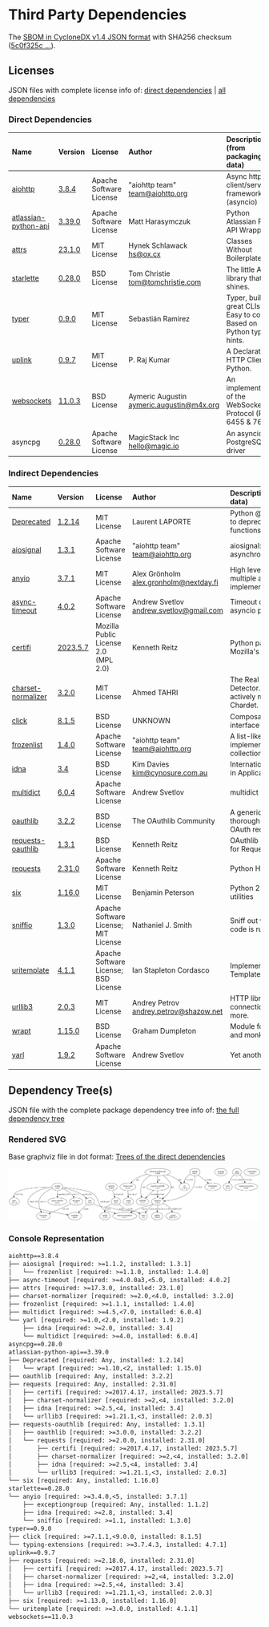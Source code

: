 # Third Party Dependencies

<!--[[[fill sbom_sha256()]]]-->
The [SBOM in CycloneDX v1.4 JSON format](https://git.sr.ht/~sthagen/aikasilta/blob/default/sbom/cdx.json) with SHA256 checksum ([5c0f325c ...](https://git.sr.ht/~sthagen/aikasilta/blob/default/sbom/cdx.json.sha256 "sha256:5c0f325c7cae2b49067a7836cb98aa2e5492e9e2e8c877b2d6dd0c4c99f31f98")).
<!--[[[end]]] (checksum: 59c8e8c2dc6b6f7a4eb4e33440f2c8e1)-->
## Licenses 

JSON files with complete license info of: [direct dependencies](direct-dependency-licenses.json) | [all dependencies](all-dependency-licenses.json)

### Direct Dependencies

<!--[[[fill direct_dependencies_table()]]]-->
| Name                                                                          | Version                                                         | License                 | Author                                      | Description (from packaging data)                                  |
|:------------------------------------------------------------------------------|:----------------------------------------------------------------|:------------------------|:--------------------------------------------|:-------------------------------------------------------------------|
| [aiohttp](https://github.com/aio-libs/aiohttp)                                | [3.8.4](https://pypi.org/project/aiohttp/3.8.4/)                | Apache Software License | "aiohttp team" <team@aiohttp.org>           | Async http client/server framework (asyncio)                       |
| [atlassian-python-api](https://github.com/atlassian-api/atlassian-python-api) | [3.39.0](https://pypi.org/project/atlassian-python-api/3.39.0/) | Apache Software License | Matt Harasymczuk                            | Python Atlassian REST API Wrapper                                  |
| [attrs](https://www.attrs.org/en/stable/changelog.html)                       | [23.1.0](https://pypi.org/project/attrs/23.1.0/)                | MIT License             | Hynek Schlawack <hs@ox.cx>                  | Classes Without Boilerplate                                        |
| [starlette](https://github.com/encode/starlette)                              | [0.28.0](https://pypi.org/project/starlette/0.28.0/)            | BSD License             | Tom Christie <tom@tomchristie.com>          | The little ASGI library that shines.                               |
| [typer](https://github.com/tiangolo/typer)                                    | [0.9.0](https://pypi.org/project/typer/0.9.0/)                  | MIT License             | Sebastián Ramírez                           | Typer, build great CLIs. Easy to code. Based on Python type hints. |
| [uplink](https://uplink.readthedocs.io/)                                      | [0.9.7](https://pypi.org/project/uplink/0.9.7/)                 | MIT License             | P. Raj Kumar                                | A Declarative HTTP Client for Python.                              |
| [websockets](https://github.com/aaugustin/websockets)                         | [11.0.3](https://pypi.org/project/websockets/11.0.3/)           | BSD License             | Aymeric Augustin <aymeric.augustin@m4x.org> | An implementation of the WebSocket Protocol (RFC 6455 & 7692)      |
| asyncpg                                                                       | [0.28.0](https://pypi.org/project/asyncpg/0.28.0/)              | Apache Software License | MagicStack Inc <hello@magic.io>             | An asyncio PostgreSQL driver                                       |
<!--[[[end]]] (checksum: 87bbebdfc4412aaa986e712eecc7fa1a)-->

### Indirect Dependencies

<!--[[[fill indirect_dependencies_table()]]]-->
| Name                                                                | Version                                                     | License                              | Author                                    | Description (from packaging data)                                                                       |
|:--------------------------------------------------------------------|:------------------------------------------------------------|:-------------------------------------|:------------------------------------------|:--------------------------------------------------------------------------------------------------------|
| [Deprecated](https://github.com/tantale/deprecated)                 | [1.2.14](https://pypi.org/project/Deprecated/1.2.14/)       | MIT License                          | Laurent LAPORTE                           | Python @deprecated decorator to deprecate old python classes, functions or methods.                     |
| [aiosignal](https://github.com/aio-libs/aiosignal)                  | [1.3.1](https://pypi.org/project/aiosignal/1.3.1/)          | Apache Software License              | "aiohttp team" <team@aiohttp.org>         | aiosignal: a list of registered asynchronous callbacks                                                  |
| [anyio](https://anyio.readthedocs.io/en/stable/versionhistory.html) | [3.7.1](https://pypi.org/project/anyio/3.7.1/)              | MIT License                          | Alex Grönholm <alex.gronholm@nextday.fi>  | High level compatibility layer for multiple asynchronous event loop implementations                     |
| [async-timeout](https://github.com/aio-libs/async-timeout)          | [4.0.2](https://pypi.org/project/async-timeout/4.0.2/)      | Apache Software License              | Andrew Svetlov <andrew.svetlov@gmail.com> | Timeout context manager for asyncio programs                                                            |
| [certifi](https://github.com/certifi/python-certifi)                | [2023.5.7](https://pypi.org/project/certifi/2023.5.7/)      | Mozilla Public License 2.0 (MPL 2.0) | Kenneth Reitz                             | Python package for providing Mozilla's CA Bundle.                                                       |
| [charset-normalizer](https://github.com/Ousret/charset_normalizer)  | [3.2.0](https://pypi.org/project/charset-normalizer/3.2.0/) | MIT License                          | Ahmed TAHRI                               | The Real First Universal Charset Detector. Open, modern and actively maintained alternative to Chardet. |
| [click](https://palletsprojects.com/p/click/)                       | [8.1.5](https://pypi.org/project/click/8.1.5/)              | BSD License                          | UNKNOWN                                   | Composable command line interface toolkit                                                               |
| [frozenlist](https://github.com/aio-libs/frozenlist)                | [1.4.0](https://pypi.org/project/frozenlist/1.4.0/)         | Apache Software License              | "aiohttp team" <team@aiohttp.org>         | A list-like structure which implements collections.abc.MutableSequence                                  |
| [idna](https://github.com/kjd/idna)                                 | [3.4](https://pypi.org/project/idna/3.4/)                   | BSD License                          | Kim Davies <kim@cynosure.com.au>          | Internationalized Domain Names in Applications (IDNA)                                                   |
| [multidict](https://github.com/aio-libs/multidict)                  | [6.0.4](https://pypi.org/project/multidict/6.0.4/)          | Apache Software License              | Andrew Svetlov                            | multidict implementation                                                                                |
| [oauthlib](https://github.com/oauthlib/oauthlib)                    | [3.2.2](https://pypi.org/project/oauthlib/3.2.2/)           | BSD License                          | The OAuthlib Community                    | A generic, spec-compliant, thorough implementation of the OAuth request-signing logic                   |
| [requests-oauthlib](https://github.com/requests/requests-oauthlib)  | [1.3.1](https://pypi.org/project/requests-oauthlib/1.3.1/)  | BSD License                          | Kenneth Reitz                             | OAuthlib authentication support for Requests.                                                           |
| [requests](https://requests.readthedocs.io)                         | [2.31.0](https://pypi.org/project/requests/2.31.0/)         | Apache Software License              | Kenneth Reitz                             | Python HTTP for Humans.                                                                                 |
| [six](https://github.com/benjaminp/six)                             | [1.16.0](https://pypi.org/project/six/1.16.0/)              | MIT License                          | Benjamin Peterson                         | Python 2 and 3 compatibility utilities                                                                  |
| [sniffio](https://github.com/python-trio/sniffio)                   | [1.3.0](https://pypi.org/project/sniffio/1.3.0/)            | Apache Software License; MIT License | Nathaniel J. Smith                        | Sniff out which async library your code is running under                                                |
| [uritemplate](https://uritemplate.readthedocs.org)                  | [4.1.1](https://pypi.org/project/uritemplate/4.1.1/)        | Apache Software License; BSD License | Ian Stapleton Cordasco                    | Implementation of RFC 6570 URI Templates                                                                |
| [urllib3](https://github.com/urllib3/urllib3/blob/main/CHANGES.rst) | [2.0.3](https://pypi.org/project/urllib3/2.0.3/)            | MIT License                          | Andrey Petrov <andrey.petrov@shazow.net>  | HTTP library with thread-safe connection pooling, file post, and more.                                  |
| [wrapt](https://github.com/GrahamDumpleton/wrapt)                   | [1.15.0](https://pypi.org/project/wrapt/1.15.0/)            | BSD License                          | Graham Dumpleton                          | Module for decorators, wrappers and monkey patching.                                                    |
| [yarl](https://github.com/aio-libs/yarl/)                           | [1.9.2](https://pypi.org/project/yarl/1.9.2/)               | Apache Software License              | Andrew Svetlov                            | Yet another URL library                                                                                 |
<!--[[[end]]] (checksum: 88c41e2c8da3432f154aed3673874cc6)-->

## Dependency Tree(s)

JSON file with the complete package dependency tree info of: [the full dependency tree](package-dependency-tree.json)

### Rendered SVG

Base graphviz file in dot format: [Trees of the direct dependencies](package-dependency-tree.dot.txt)

<img src="./package-dependency-tree.svg" alt="Trees of the direct dependencies" title="Trees of the direct dependencies"/>

### Console Representation

<!--[[[fill dependency_tree_console_text()]]]-->
````console
aiohttp==3.8.4
├── aiosignal [required: >=1.1.2, installed: 1.3.1]
│   └── frozenlist [required: >=1.1.0, installed: 1.4.0]
├── async-timeout [required: >=4.0.0a3,<5.0, installed: 4.0.2]
├── attrs [required: >=17.3.0, installed: 23.1.0]
├── charset-normalizer [required: >=2.0,<4.0, installed: 3.2.0]
├── frozenlist [required: >=1.1.1, installed: 1.4.0]
├── multidict [required: >=4.5,<7.0, installed: 6.0.4]
└── yarl [required: >=1.0,<2.0, installed: 1.9.2]
    ├── idna [required: >=2.0, installed: 3.4]
    └── multidict [required: >=4.0, installed: 6.0.4]
asyncpg==0.28.0
atlassian-python-api==3.39.0
├── Deprecated [required: Any, installed: 1.2.14]
│   └── wrapt [required: >=1.10,<2, installed: 1.15.0]
├── oauthlib [required: Any, installed: 3.2.2]
├── requests [required: Any, installed: 2.31.0]
│   ├── certifi [required: >=2017.4.17, installed: 2023.5.7]
│   ├── charset-normalizer [required: >=2,<4, installed: 3.2.0]
│   ├── idna [required: >=2.5,<4, installed: 3.4]
│   └── urllib3 [required: >=1.21.1,<3, installed: 2.0.3]
├── requests-oauthlib [required: Any, installed: 1.3.1]
│   ├── oauthlib [required: >=3.0.0, installed: 3.2.2]
│   └── requests [required: >=2.0.0, installed: 2.31.0]
│       ├── certifi [required: >=2017.4.17, installed: 2023.5.7]
│       ├── charset-normalizer [required: >=2,<4, installed: 3.2.0]
│       ├── idna [required: >=2.5,<4, installed: 3.4]
│       └── urllib3 [required: >=1.21.1,<3, installed: 2.0.3]
└── six [required: Any, installed: 1.16.0]
starlette==0.28.0
└── anyio [required: >=3.4.0,<5, installed: 3.7.1]
    ├── exceptiongroup [required: Any, installed: 1.1.2]
    ├── idna [required: >=2.8, installed: 3.4]
    └── sniffio [required: >=1.1, installed: 1.3.0]
typer==0.9.0
├── click [required: >=7.1.1,<9.0.0, installed: 8.1.5]
└── typing-extensions [required: >=3.7.4.3, installed: 4.7.1]
uplink==0.9.7
├── requests [required: >=2.18.0, installed: 2.31.0]
│   ├── certifi [required: >=2017.4.17, installed: 2023.5.7]
│   ├── charset-normalizer [required: >=2,<4, installed: 3.2.0]
│   ├── idna [required: >=2.5,<4, installed: 3.4]
│   └── urllib3 [required: >=1.21.1,<3, installed: 2.0.3]
├── six [required: >=1.13.0, installed: 1.16.0]
└── uritemplate [required: >=3.0.0, installed: 4.1.1]
websockets==11.0.3
````
<!--[[[end]]] (checksum: f0038046e2defe0d48043e01887b992e)-->
